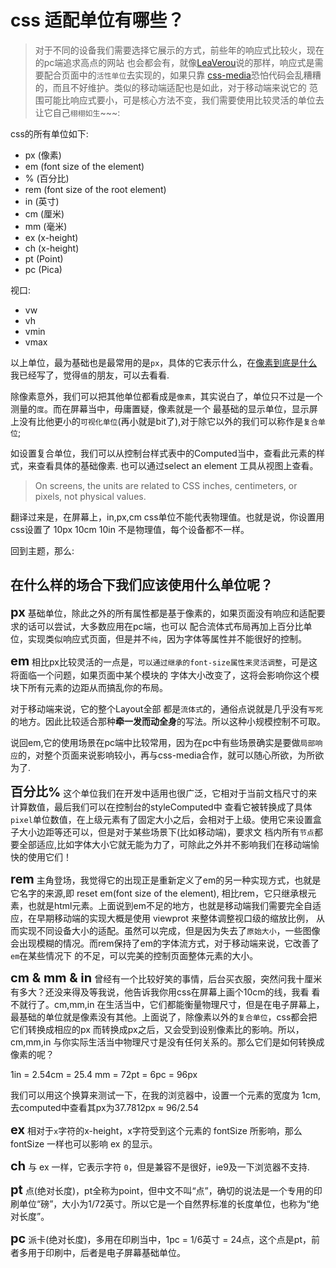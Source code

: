 # css 适配单位有哪些？

> 对于不同的设备我们需要选择它展示的方式，前些年的响应式比较火，现在的pc端追求高点的网站
也会都会有，就像[LeaVerou](https://github.com/LeaVerou)说的那样，响应式是需要配合页面中的`活性单位`去实现的，如果只靠
[css-media](https://developer.mozilla.org/zh-CN/docs/Web/Guide/CSS/Media_queries)恐怕代码会乱糟糟的，而且不好维护。类似的移动端适配也是如此，对于移动端来说它的
范围可能比响应式要小，可是核心方法不变，我们需要使用比较灵活的单位去让它自己`栩栩如生`~~~:

css的所有单位如下:

  + px (像素)
  + em (font size of the element)
  + % (百分比)
  + rem (font size of the root element)
  + in (英寸)
  + cm (厘米)
  + mm (毫米)
  + ex (x-height)
  + ch (x-height)
  + pt (Point)
  + pc (Pica)

  视口:
  + vw
  + vh
  + vmin
  + vmax

以上单位，最为基础也是最常用的是`px`，具体的它表示什么，在[像素到底是什么](https://github.com/TongDaDa/mobile-knowledge/base/pixel.md)
我已经写了，觉得`值`的朋友，可以去看看.

除像素意外，我们可以把其他单位都看成是`像素`，其实说白了，单位只不过是一个测量的`度`。而在屏幕当中，毋庸置疑，像素就是一个
最基础的显示单位，显示屏上没有比他更小的`可视化单位`(再小就是bit了),对于除它以外的我们可以称作是`复合单位`;

如设置复合单位，我们可以从控制台样式表中的Computed当中，查看此元素的样式，来查看具体的基础像素. 也可以通过select an element 工具从视图上查看。

> On screens, the units are related to CSS inches, centimeters, or pixels, not physical values.

翻译过来是，在屏幕上，in,px,cm css单位不能代表物理值。也就是说，你设置用css设置了 10px 10cm 10in 不是物理值，每个设备都不一样。

回到主题，那么:

## 在什么样的场合下我们应该使用什么单位呢？

<b style="font-size:20px">px</b> 基础单位，除此之外的所有属性都是基于像素的，如果页面没有响应和适配要求的话可以尝试，大多数应用在pc端，也可以
配合流体式布局再加上百分比单位，实现类似响应式页面，但是并不`纯`，因为字体等属性并不能很好的控制。

<b style="font-size:20px">em</b> 相比px比较灵活的一点是，`可以通过继承的font-size属性来灵活调整`，可是这将面临一个问题，如果页面中某个模块的
字体大小改变了，这将会影响你这个模块下所有元素的边距从而搞乱你的布局。

对于移动端来说，它的整个Layout全部
都是`流体式`的，通俗点说就是几乎没有`写死`的地方。因此比较适合那种**牵一发而动全身**的写法。所以这种小规模控制不可取。

说回em,它的使用场景在pc端中比较常用，因为在pc中有些场景确实是要做`局部响应`的，对整个页面来说影响较小，再与css-media合作，就可以随心所欲，为所欲为了.

<b style="font-size:20px">百分比%</b>  这个单位我们在开发中适用也很广泛，它相对于当前文档尺寸的来计算数值，最后我们可以在控制台的styleComputed中
查看它被转换成了具体`pixel`单位数值，在上级元素有了固定大小之后，会相对于上级。使用它来设置盒子大小边距等还可以，但是对于某些场景下(比如移动端)，要求文
档内所有`节点`都要全部适应,比如字体大小它就无能为力了，可除此之外并不影响我们在移动端愉快的使用它们！

<b style="font-size:20px">rem</b> 主角登场，我觉得它的出现正是重新定义了em的另一种实现方式，也就是它名字的来源,即 reset em(font size of the element),
相比rem，它只继承根元素，也就是html元素。上面说到em不足的地方，也就是移动端我们需要完全自适应，在早期移动端的实现大概是使用 viewprot 来整体调整视口级的缩放比例，
从而实现不同设备大小的适配。虽然可以完成，但是因为失去了`原始大小`，一些图像会出现模糊的情况。而rem保持了em的字体流方式，对于移动端来说，它改善了`em`在某些情况下
的不足，可以完美的控制页面整体元素的大小。

<b style="font-size:20px">cm & mm & in</b> 曾经有一个比较好笑的事情，后台买衣服，突然问我十厘米有多大？还没来得及等我说，他告诉我你用css在屏幕上画个10cm的线，我看
看不就行了。cm,mm,in 在生活当中，它们都能衡量物理尺寸，但是在电子屏幕上，最基础的单位就是像素没有其他。上面说了，除像素以外的`复合单位`，css都会把它们转换成相应的px
而转换成px之后，又会受到设别像素比的影响。所以，cm,mm,in 与你实际生活当中物理尺寸是没有任何关系的。那么它们是如何转换成像素的呢？

1in = 2.54cm = 25.4 mm = 72pt = 6pc = 96px

我们可以用这个换算来测试一下，在我的浏览器中，设置一个元素的宽度为 1cm, 去computed中查看其px为37.7812px ≈ 96/2.54

<b style="font-size:20px">ex</b> 相对于`x`字符的x-height，x字符受到这个元素的 fontSize 所影响，那么 fontSize 一样也可以影响 ex 的显示。

<b style="font-size:20px">ch</b> 与 ex 一样，它表示字符 `0`，但是兼容不是很好，ie9及一下浏览器不支持.

<b style="font-size:20px">pt</b> 点(绝对长度)，pt全称为point，但中文不叫“点”，确切的说法是一个专用的印刷单位“磅”，大小为1/72英寸。所以它是一个自然界标准的长度单位，也称为“绝对长度”。

<b style="font-size:20px">pc</b> 派卡(绝对长度)，多用在印刷当中，1pc = 1/6英寸 = 24点，这个点是pt，前者多用于印刷中，后者是电子屏幕基础单位。

